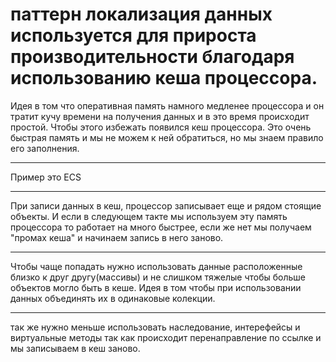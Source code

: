 # паттерн локализация данных используется для прироста производительности благодаря использованию кеша процессора. 
Идея в том что оперативная память намного медленее процессора и он тратит кучу времени на получения данных и в это время происходит простой. Чтобы этого избежать появился кеш процессора. Это очень быстрая память и мы не можем к ней обратиться, но мы знаем правило его заполнения.
***
Пример это ECS
***
При записи данных в кеш, процессор записывает еще и рядом стоящие объекты. И если в следующем такте мы используем эту память процессора то работает на много быстрее, если же нет мы получаем "промах кеша" и начинаем запись в него заново.
***
Чтобы чаще попадать нужно использовать данные расположенные близко к друг другу(массивы) и не слишком тяжелые чтобы больше объектов могло быть в кеше. Идея в том чтобы при использовании данных объединять их в одинаковые колекции.
***
так же нужно меньше использовать наследование, интерефейсы и виртуальные методы так как происходит перенаправление по ссылке и мы записываем в кеш заново.
